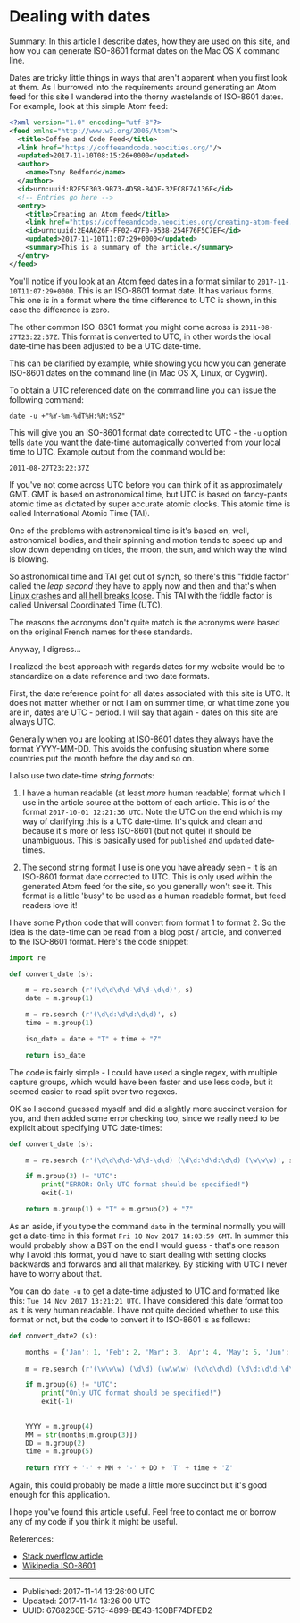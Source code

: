 # Dealing with dates

Summary: In this article I describe dates, how they are used on this
site, and how you can generate ISO-8601 format dates on the Mac OS X
command line.

Dates are tricky little things in ways that aren't apparent when you
first look at them. As I burrowed into the requirements around
generating an Atom feed for this site I wandered into the thorny
wastelands of ISO-8601 dates. For example, look at this simple Atom 
feed:

``` xml
<?xml version="1.0" encoding="utf-8"?>
<feed xmlns="http://www.w3.org/2005/Atom">
  <title>Coffee and Code Feed</title>
  <link href="https://coffeeandcode.neocities.org/"/>
  <updated>2017-11-10T08:15:26+0000</updated>
  <author>
    <name>Tony Bedford</name>
  </author>
  <id>urn:uuid:B2F5F303-9B73-4D58-B4DF-32EC8F74136F</id>
  <!-- Entries go here -->
  <entry>
    <title>Creating an Atom feed</title>
    <link href="https://coffeeandcode.neocities.org/creating-atom-feed.html"/>
    <id>urn:uuid:2E4A626F-FF02-47F0-9538-254F76F5C7EF</id>
    <updated>2017-11-10T11:07:29+0000</updated>
    <summary>This is a summary of the article.</summary>
  </entry>
</feed>
```

You'll notice if you look at an Atom feed dates in a format similar
to `2017-11-10T11:07:29+0000`. This is an ISO-8601 format date. It has
various forms. This one is in a format where the time difference to 
UTC is shown, in this case the difference is zero. 

The other common ISO-8601 format you might come across is
`2011-08-27T23:22:37Z`. This format is converted to UTC, in other
words the local date-time has been adjusted to be a UTC date-time.

This can be clarified by example, while showing you how you can
generate ISO-8601 dates on the command line (in Mac OS X, Linux, or
Cygwin).

To obtain a UTC referenced date on the command line you can issue the
following command:

``` shell
date -u +"%Y-%m-%dT%H:%M:%SZ"
```

This will give you an ISO-8601 format date corrected to UTC - the `-u`
option tells `date` you want the date-time automagically converted
from your local time to UTC. Example output from the command would be:

``` shell
2011-08-27T23:22:37Z
```

If you've not come across UTC before you can think of it as
approximately GMT. GMT is based on astronomical time, but UTC is based
on fancy-pants atomic time as dictated by super accurate atomic
clocks. This atomic time is called International Atomic Time (TAI).

One of the problems with astronomical time is it's based on, well,
astronomical bodies, and their spinning and motion tends to speed up
and slow down depending on tides, the moon, the sun, and which way the
wind is blowing.

So astronomical time and TAI get out of synch, so there's this "fiddle
factor" called the *leap second* they have to apply now and then and
that's when [Linux crashes](https://access.redhat.com/articles/15145)
and [all hell breaks
loose](https://www.wired.com/2012/07/leap-second-glitch-explained/). This
TAI with the fiddle factor is called Universal Coordinated Time (UTC).

The reasons the acronyms don't quite match is the acronyms were based
on the original French names for these standards.

Anyway, I digress...

I realized the best approach with regards dates for my website would
be to standardize on a date reference and two date formats.

First, the date reference point for all dates associated with this
site is UTC. It does not matter whether or not I am on summer time, or
what time zone you are in, dates are UTC - period. I will say that
again - dates on this site are always UTC.

Generally when you are looking at ISO-8601 dates they always have the
format YYYY-MM-DD. This avoids the confusing situation where some
countries put the month before the day and so on.

I also use two date-time _string formats_:

1. I have a human readable (at least _more_ human readable) format
which I use in the article source at the bottom of each article. This
is of the format `2017-10-01 12:21:36 UTC`. Note the UTC on the end
which is my way of clarifying this is a UTC date-time. It's quick and
clean and because it's more or less ISO-8601 (but not quite) it should
be unambiguous. This is basically used for `published` and `updated`
date-times.

2. The second string format I use is one you have already seen - it is
an ISO-8601 format date corrected to UTC. This is only used within the
generated Atom feed for the site, so you generally won't see it. This
format is a little 'busy' to be used as a human readable format, but
feed readers love it!

I have some Python code that will convert from format 1 to
format 2. So the idea is the date-time can be read from a blog post /
article, and converted to the ISO-8601 format. Here's the code snippet:

``` python
import re

def convert_date (s):

    m = re.search (r'(\d\d\d\d-\d\d-\d\d)', s)
    date = m.group(1)

    m = re.search (r'(\d\d:\d\d:\d\d)', s)
    time = m.group(1)

    iso_date = date + "T" + time + "Z"

    return iso_date

```

The code is fairly simple - I could have used a single regex, with
multiple capture groups, which would have been faster and use less
code, but it seemed easier to read split over two regexes.

OK so I second guessed myself and did a slightly more succinct version
for you, and then added some error checking too, since we really need
to be explicit about specifying UTC date-times:

``` python
def convert_date (s):

    m = re.search (r'(\d\d\d\d-\d\d-\d\d) (\d\d:\d\d:\d\d) (\w\w\w)', s)

    if m.group(3) != "UTC":
        print("ERROR: Only UTC format should be specified!")
        exit(-1)

    return m.group(1) + "T" + m.group(2) + "Z"
```

As an aside, if you type the command `date` in the terminal normally
you will get a date-time in this format `Fri 10 Nov 2017 14:03:59
GMT`. In summer this would probably show a BST on the end I would
guess - that's one reason why I avoid this format, you'd have to start
dealing with setting clocks backwards and forwards and all that
malarkey. By sticking with UTC I never have to worry about that. 

You can do `date -u` to get a date-time adjusted to UTC and formatted
like this: `Tue 14 Nov 2017 13:21:21 UTC`. I have considered this date
format too as it is very human readable. I have not quite decided
whether to use this format or not, but the code to convert it to
ISO-8601 is as follows:

``` python
def convert_date2 (s):

    months = {'Jan': 1, 'Feb': 2, 'Mar': 3, 'Apr': 4, 'May': 5, 'Jun': 6, 'Jul': 7, 'Aug': 8, 'Sep': 9, 'Oct': 10, 'Nov': 11, 'Dec': 12}
    
    m = re.search (r'(\w\w\w) (\d\d) (\w\w\w) (\d\d\d\d) (\d\d:\d\d:\d\d) (\w\w\w)', s)

    if m.group(6) != "UTC":
        print("Only UTC format should be specified!")
        exit(-1)
    
    
    YYYY = m.group(4)
    MM = str(months[m.group(3)])
    DD = m.group(2)
    time = m.group(5)
    
    return YYYY + '-' + MM + '-' + DD + 'T' + time + 'Z'

```

Again, this could probably be made a little more succinct but it's
good enough for this application.

I hope you've found this article useful. Feel free to contact me or
borrow any of my code if you think it might be useful.

References:

* [Stack overflow article](https://stackoverflow.com/questions/7216358/date-command-on-os-x-doesnt-have-iso-8601-i-option#7216394)
* [Wikipedia ISO-8601](https://en.wikipedia.org/wiki/ISO_8601)

---

* Published: 2017-11-14 13:26:00 UTC
* Updated: 2017-11-14 13:26:00 UTC 
* UUID: 6768260E-5713-4899-BE43-130BF74DFED2
